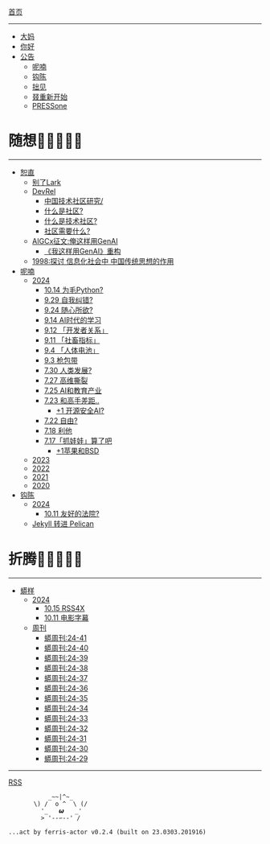 [首页](./README.md)

---

- [大妈](zoomquiet.md)
- [你好](hello-world.md)
- [公告](ANN/README.md)
    + [呢喃](ANN/200302-ZQ42-ANN-NINAN.md)
    + [钩陈](ANN/200222-ZQ42-ANN-historic.md)
    + [拙见](ANN/200222-ZQ42-ANN-IMHO.md)
    + [叕重新开始](ANN/200223-ZoomQuiet42-ANN-0-aaaagin.md)
    + [PRESSone](ANN/pressone.md)

# 随想🌚🌘🌗🌖🌝

---

- [恕直](IMHO/README.md)
    + [别了Lark](IMHO/241009deLark.md)
    + [DevRel](IMHO/devrel/README.md)
        + [中国技术社区研究/](IMHO/devrel/1970-01-01-ac1024-tech-community4chinese.md)
        + [什么是社区?](IMHO/devrel/2014-02-20-ac1-zq.md)
        + [什么是技术社区?](IMHO/devrel/2014-02-27-ac2-tech-community.md)
        + [社区需要什么?](IMHO/devrel/2014-12-15-ac20-need-what.md)
    + [AIGCx征文:俺这样用GenAI](IMHO/240704-aigcxzh-genai101.md)
        + [《我这样用GenAI》重构](IMHO/240717-aigcxzh-genai102.md)
    + [1998:探讨 信息化社会中 中国传统思想的作用](IMHO/98chinese4internet.md)
- [呢喃](MurMur/README.md)
    + [2024](MurMur/2024/README.md)
        + [10.14 为毛Python?](MurMur/2024/241014.md)
        + [9.29 自我纠错?](MurMur/2024/240929.md)
        + [9.24 随心所欲?](MurMur/2024/240924.md)
        + [9.14 AI时代的学习](MurMur/2024/240914.md)
        + [9.12 「开发者关系」](MurMur/2024/240912.md)
        + [9.11 「社畜指标」](MurMur/2024/240911.md)
        + [9.4 「人体电池」](MurMur/2024/240904.md)
        + [9.3 枪包带](MurMur/2024/240903.md)
        + [7.30 人类发展?](MurMur/2024/240730.md)
        + [7.27 高维撕裂](MurMur/2024/240727.md)
        + [7.25 AI和教育产业](MurMur/2024/240725.md)
        + [7.23 和高手差距..](MurMur/2024/240723.md)
            + [+1 开源安全AI?](MurMur/2024/240723+1.md)
        + [7.22 自由?](MurMur/2024/240722.md)
        + [7.18 利他](MurMur/2024/240718.md)
        + [7.17「抓娃娃」算了吧](MurMur/2024/240717.md)
            + [+1苹果和BSD](MurMur/2024/240717-1.md)
    + [2023](MurMur/2023/README.md)
    + [2022](MurMur/2022/README.md)
    + [2021](MurMur/2021/README.md)
    + [2020](MurMur/2020/README.md)
- [钩陈](OldTouch/README.md)
    + [2024](OldTouch/2024/README.md)
        + [10.11 友好的法院?](MurMur/2024/241011-funny-court.md)
    + [Jekyll 转进 Pelican](OldTouch/jekyll2pelican.md)

# 折腾🌚🌘🌗🌖🌝

---

- [蟒样](Pythonic/README.md)
    + [2024](Pythonic/2024/README.md)
      + [10.15 RSS4X](Pythonic/2024/241015-rss-app-x.md)
      + [10.11 电影字幕](Pythonic/2024/241011-mov-sub.md)
    + [周刊](Pythonic/weekly/README.md)
        + [蟒周刊:24-41](Pythonic/weekly/2024-41.md)
        + [蟒周刊:24-40](Pythonic/weekly/2024-40.md)
        + [蟒周刊:24-39](Pythonic/weekly/2024-39.md)
        + [蟒周刊:24-38](Pythonic/weekly/2024-38.md)
        + [蟒周刊:24-37](Pythonic/weekly/2024-37.md)
        + [蟒周刊:24-36](Pythonic/weekly/2024-36.md)
        + [蟒周刊:24-35](Pythonic/weekly/2024-35.md)
        + [蟒周刊:24-34](Pythonic/weekly/2024-34.md)
        + [蟒周刊:24-33](Pythonic/weekly/2024-33.md)
        + [蟒周刊:24-32](Pythonic/weekly/2024-32.md)
        + [蟒周刊:24-31](Pythonic/weekly/2024-31.md)
        + [蟒周刊:24-30](Pythonic/weekly/2024-30.md)
        + [蟒周刊:24-29](Pythonic/weekly/2024-29.md)

---

[RSS](rss.xml)


```
           _~~|^~_
       \) /  o ^  \ (/
         '_   𝟂   _'
         > '--∽--' /

...act by ferris-actor v0.2.4 (built on 23.0303.201916)
```
